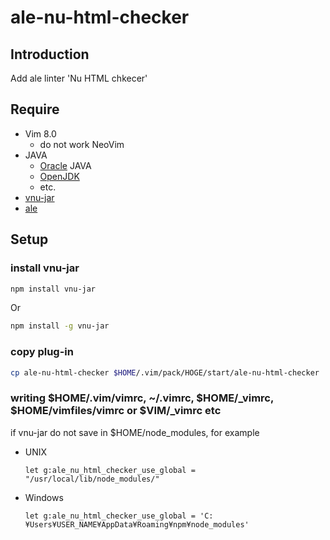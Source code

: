 # ale-nu-html-checker

## Introduction

Add ale linter 'Nu HTML chkecer'

## Require

- Vim 8.0
  - do not work NeoVim
- JAVA
  - [Oracle](https://www.oracle.com/j) JAVA
  - [OpenJDK](OpenJDK)
  - etc.
- [vnu-jar](https://github.com/validator/validator/pkgs/npm/vnu-jar)
- [ale](https://github.com/dense-analysis/ale)

## Setup

### install vnu-jar

```sh
npm install vnu-jar
```

Or

```sh
npm install -g vnu-jar
```

### copy plug-in

```sh
cp ale-nu-html-checker $HOME/.vim/pack/HOGE/start/ale-nu-html-checker
```

### writing $HOME/.vim/vimrc, \~/.vimrc, $HOME/\_vimrc, $HOME/vimfiles/vimrc or $VIM/\_vimrc etc

if vnu-jar do not save in $HOME/node\_modules, for example

- UNIX

  ```vim
  let g:ale_nu_html_checker_use_global = "/usr/local/lib/node_modules/"
  ```

- Windows

  ```vim
  let g:ale_nu_html_checker_use_global = 'C:¥Users¥USER_NAME¥AppData¥Roaming¥npm¥node_modules'
  ```
